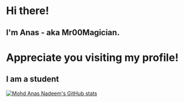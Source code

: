 <h1 align="centre"> Hi there! </h1>
<h2 align="centre"> I'm Anas - aka Mr00Magician. </h2>
<h1 align="centre"> Appreciate you visiting my profile! </h1>

## I am a student


[![Mohd Anas Nadeem's GitHub stats](https://github-readme-stats.vercel.app/api?username=Mr00Magician&show_icons=true&hide_border=true)](https://github.com/anuraghazra/github-readme-stats)
